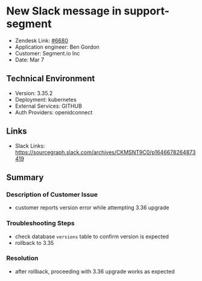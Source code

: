 
# New Slack message in support-segment <!-- Ticket Title  Hint: include keywords to make it searchable -->

- Zendesk Link: [#6680](https://sourcegraph.zendesk.com/agent/tickets/6680)
- Application engineer: Ben Gordon
- Customer: Segment.io Inc <!-- Redact if this contains personally identifying information -->
- Date: Mar 7

<!-- Data populated from integration, speak to Ben Gordon or Michael Bali if not working -->
<!-- During Internal team trial, fill missing data manually (we are waiting for all data to sync) -->

## Technical Environment
- Version: 3.35.2​
- Deployment: kubernetes
- External Services: GITHUB
- Auth Providers: openidconnect


## Links
<!-- Data for application engineer manual entry -->
- Slack Links: https://sourcegraph.slack.com/archives/CKMSNT9C0/p1646678264873419

## Summary
### Description of Customer Issue
- customer reports version error while attempting 3.36 upgrade
### Troubleshooting Steps
- check database `versions` table to confirm version is expected
- rollback to 3.35
### Resolution
- after rollback, proceeding with 3.36 upgrade works as expected

<!-- Once complete, upload a copy to https://github.com/sourcegraph/support-tools-internal/tree/main/resolved-tickets as a .md file -->
<!-- Name the file 6680.md -->
